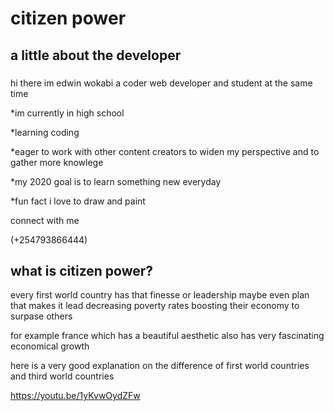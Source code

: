 # citizen power

## a little about the developer

###

hi there im edwin wokabi a coder web developer and student at the same time

*im currently in high school

*learning coding

*eager to work with other content creators to widen my perspective and to gather more knowlege

*my 2020 goal is to learn something new everyday 

*fun fact i love to draw and paint

connect with me 

(+254793866444)

## what is citizen power?
every first world country has that finesse or leadership maybe even plan that makes it lead decreasing poverty rates boosting their economy to surpase others 

for example france which has a beautiful aesthetic also has very fascinating economical growth 

here is a very good explanation on the difference of first world countries and third world countries

https://youtu.be/1yKvwOydZFw
